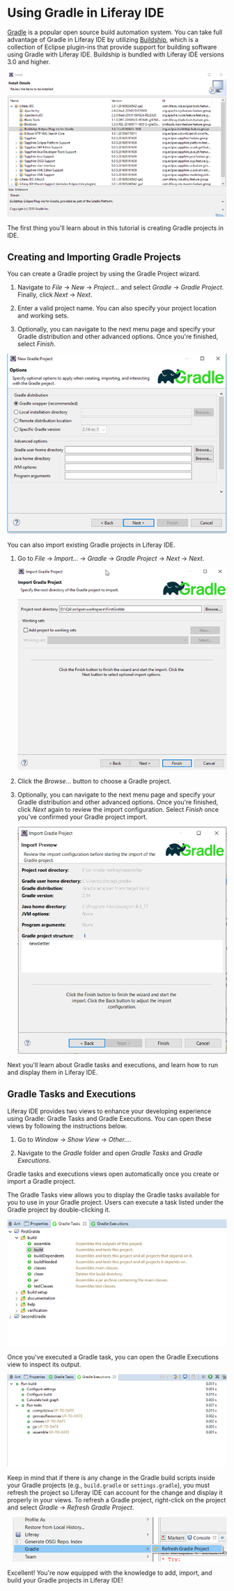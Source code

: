 # Using Gradle in Liferay IDE [](id=using-gradle-in-liferay-ide)

[Gradle](http://gradle.org/) is a popular open source build automation system.
You can take full advantage of Gradle in Liferay IDE by utilizing
[Buildship](https://projects.eclipse.org/releases/neon), which is a collection
of Eclipse plugin-ins that provide support for building software using Gradle
with Liferay IDE. Buildship is bundled with Liferay IDE versions 3.0 and higher.

![Figure 1: Navigate to *Help* &rarr; *Installation Details* to view plugins included in Liferay IDE.](../../../images/buildship-in-liferayide.png)

The first thing you'll learn about in this tutorial is creating Gradle projects
in IDE.

## Creating and Importing Gradle Projects [](id=creating-and-importing-gradle-projects)

You can create a Gradle project by using the Gradle Project wizard.

1. Navigate to *File* &rarr; *New* &rarr; *Project...* and select *Gradle*
   &rarr; *Gradle Project*. Finally, click *Next* &rarr; *Next*.

2. Enter a valid project name. You can also specify your project location and
   working sets.

3. Optionally, you can navigate to the next menu page and specify your Gradle
   distribution and other advanced options. Once you're finished, select
   *Finish*.

![Figure 2: You can specify your Gradle distribution and advanced options such as home directories, JVM options, and program arguments.](../../../images/new-gradle-project.png)

You can also import existing Gradle projects in Liferay IDE.

1. Go to *File* &rarr; *Import...* &rarr; *Gradle* &rarr; *Gradle Project*
   &rarr; *Next* &rarr; *Next*.

    ![Figure 3: You can specify what Gradle project to import from the *Import Gradle Project* wizard.](../../../images/import-gradle-project.png)

2. Click the *Browse...* button to choose a Gradle project.

3. Optionally, you can navigate to the next menu page and specify your Gradle
   distribution and other advanced options. Once you're finished, click *Next*
   again to review the import configuration. Select *Finish* once you've
   confirmed your Gradle project import.

    ![Figure 4: You can preview your Gradle project's import information.](../../../images/import-configuration-overview.png)

Next you'll learn about Gradle tasks and executions, and learn how to run and
display them in Liferay IDE.

## Gradle Tasks and Executions [](id=gradle-tasks-and-executions)

Liferay IDE provides two views to enhance your developing experience using
Gradle: Gradle Tasks and Gradle Executions. You can open these views by
following the instructions below.

1. Go to *Window* &rarr; *Show View* &rarr; *Other...*.

2. Navigate to the *Gradle* folder and open *Gradle Tasks* and *Gradle
   Executions*.

Gradle tasks and executions views open automatically once you create or import a
Gradle project.

The Gradle Tasks view allows you to display the Gradle tasks available
for you to use in your Gradle project. Users can execute a task listed under the
Gradle project by double-clicking it.

![Figure 5: Navigate into your preferred Gradle project to view its available Gradle tasks.](../../../images/gradle-tasks.png)

Once you've executed a Gradle task, you can open the Gradle Executions view to
inspect its output.

![Figure 6: The Gradle Executions view helps you visualize the Gradle build process.](../../../images/gradle-executions.png)

Keep in mind that if there is any change in the Gradle build scripts inside your
Gradle projects (e.g., `build.gradle` or `settings.gradle`), you must refresh
the project so Liferay IDE can account for the change and display it properly in
your views. To refresh a Gradle project, right-click on the project and select
*Gradle* &rarr; *Refresh Gradle Project*.

![Figure 7: Make sure to always refresh your Gradle project in Liferay IDE after build script edits.](../../../images/refresh-gradle-project.png)

Excellent! You're now equipped with the knowledge to add, import, and build your
Gradle projects in Liferay IDE!
